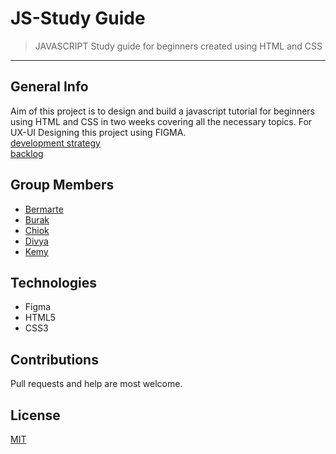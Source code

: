 # JS-Study Guide
> JAVASCRIPT Study guide for beginners created using HTML and CSS
----
## General Info
Aim of this project is to design and build a javascript tutorial for beginners using HTML and CSS in two weeks covering all the necessary topics.
For UX-UI Designing this project using FIGMA.    
[development strategy](planning/development-strategy.md)   
[backlog](planning/backlog.md)   
## Group Members
* [Bermarte](https://github.com/bermarte)
* [Burak](https://github.com/businan)
* [Chiok](https://github.com/22count22)
* [Divya](https://github.com/DIVYASREE345)
* [Kemy](https://github.com/kemmy72)
## Technologies
* Figma
* HTML5
* CSS3
## Contributions
Pull requests and help are most welcome.
## License
[MIT](https://github.com/DIVYASREE345/js-study-guide/blob/master/LICENSE)
